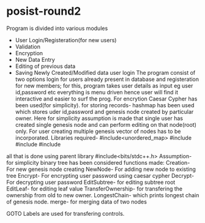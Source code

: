 # posist-round2

Program is divided into various modules
- User Login/Registeration(for new users)
- Validation
- Encryption
- New Data Entry
- Editing of previous data
- Saving Newly Created/Modified data
user login
The program consist of two options
login for users already present in database and registeration for new members;
for this, program takes user details as input eg user id,password etc
everything is menu driven hence user will find it interactive and easier to surf the prog.
For encrytion Caesar Cypher has been used(for simplicity).
for storing records- hashmap has been used which stores uder id,password and genesis node created by particular owner.
Here for simplicity assumption is made that single user has created single genesis node and can perform editing on that node(root) only. For user creating multiple genesis vector of nodes has to be incorporated.
Libraries required-
#include<unordered_map>
#include<cstring>
#include<vector>
#include<cmath>
  
all that is done using parent library #include<bits/stdc++.h>
Assumption- for simplicity binary tree has been considered
functions made:
Creation- For new genesis node creating
NewNode- For adding new node to existing tree
Encrypt- For encrypting user password using caesar cypher
Decrypt- For decrypting user password
EditSubtree- for editing subtree root
EditLeaf- for editing leaf value
TransferOwnership- for transfering the ownership from old to new owner.
LongestChain- which prints longest chain of genesis node.
merge- for merging data of two nodes

GOTO Labels are used for transfering controls.
